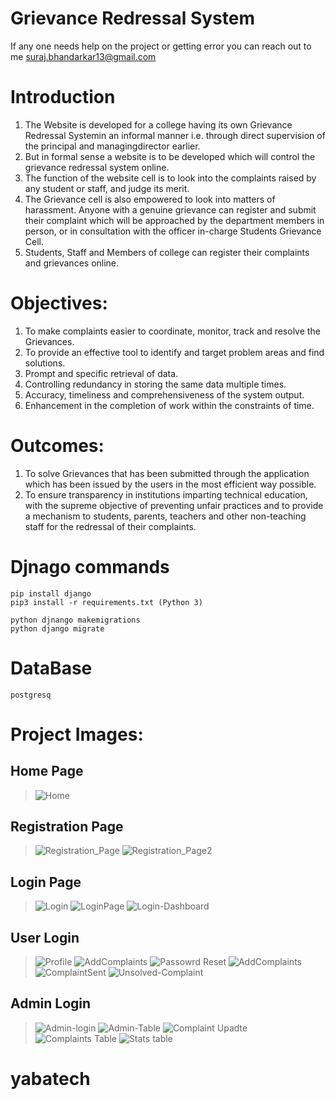 # Grievance Redressal System

If any one needs help on the project or getting error you can reach out to me suraj.bhandarkar13@gmail.com

# Introduction
1. The Website is developed for a college having its own Grievance Redressal Systemin an informal manner i.e. through direct supervision of the principal and managingdirector earlier. 
2.  But in formal sense a website is to be developed which will control the grievance redressal system online. 
3.	The function of the website cell is to look into the complaints raised by any student or staff, and judge its merit. 
4.	The Grievance cell is also empowered to look into matters of harassment. Anyone with a genuine grievance can register and submit their complaint which will be approached by the department members in person, or in consultation with the officer in-charge Students Grievance Cell. 
5.	Students, Staff and Members of college can register their complaints and grievances online.

# Objectives:
1.	To make complaints easier to coordinate, monitor, track and resolve the Grievances. 
2.	To provide an effective tool to identify and target problem areas and find solutions.
3.	Prompt and specific retrieval of data.
4.	Controlling redundancy in storing the same data multiple times.
5.	Accuracy, timeliness and comprehensiveness of the system output. 
6.	Enhancement in the completion of work within the constraints of time. 

# Outcomes:
1.	To solve Grievances that has been submitted through the application which has been issued by the users in the most efficient way possible.
2.	To ensure transparency in institutions imparting technical education, with the supreme objective of preventing unfair practices and to provide a mechanism to students, parents, teachers and other non-teaching staff for the redressal of their complaints.

# Djnago commands
```
pip install django
pip3 install -r requirements.txt (Python 3)

python djnango makemigrations
python django migrate

```
# DataBase

```
postgresq
```
# Project Images:
## Home Page
> ![Home](https://user-images.githubusercontent.com/42907076/99896208-5fec7700-2cb4-11eb-96e2-9fc0ef58f76a.png)

## Registration Page
> ![Registration_Page](https://user-images.githubusercontent.com/42907076/99896238-b35ec500-2cb4-11eb-856f-577c659af53c.png)
> ![Registration_Page2](https://user-images.githubusercontent.com/42907076/99896239-b5c11f00-2cb4-11eb-82bd-29569597d735.png)

## Login Page
> ![Login](https://user-images.githubusercontent.com/42907076/99896242-bce82d00-2cb4-11eb-9a63-96bc8aa6255a.png)
> ![LoginPage](https://user-images.githubusercontent.com/42907076/99896247-c07bb400-2cb4-11eb-9024-a15f9772f98b.png)
> ![Login-Dashboard](https://user-images.githubusercontent.com/42907076/99896252-ca9db280-2cb4-11eb-8962-629f1ebbffe1.png)

## User Login
> ![Profile](https://user-images.githubusercontent.com/42907076/99896257-d25d5700-2cb4-11eb-85f8-a8c5466e67d4.png)
> ![AddComplaints](https://user-images.githubusercontent.com/42907076/99896259-d7220b00-2cb4-11eb-97a0-28efea307cc3.png)
> ![Passowrd Reset](https://user-images.githubusercontent.com/42907076/99896262-da1cfb80-2cb4-11eb-8f61-6a286715e3fa.png)
> ![AddComplaints](https://user-images.githubusercontent.com/42907076/99896267-e903ae00-2cb4-11eb-8f2c-9b18eda6f612.png)
> ![ComplaintSent](https://user-images.githubusercontent.com/42907076/99896270-ebfe9e80-2cb4-11eb-969f-2abf2d0984e5.png)
> ![Unsolved-Complaint](https://user-images.githubusercontent.com/42907076/99896273-f325ac80-2cb4-11eb-86fa-4fefdb158e92.png)

## Admin Login
> ![Admin-login](https://user-images.githubusercontent.com/42907076/99896297-41d34680-2cb5-11eb-8d14-116c7a465d0c.png)
> ![Admin-Table](https://user-images.githubusercontent.com/42907076/99896298-44ce3700-2cb5-11eb-9881-ccf5563d1def.png)
> ![Complaint Upadte](https://user-images.githubusercontent.com/42907076/99896299-47309100-2cb5-11eb-8330-98a8cd06f436.png)
> ![Complaints Table](https://user-images.githubusercontent.com/42907076/99896301-4ef03580-2cb5-11eb-9196-833bcef98066.png)
> ![Stats table](https://user-images.githubusercontent.com/42907076/99896303-5283bc80-2cb5-11eb-9b09-78710408c7f8.png)
# yabatech
